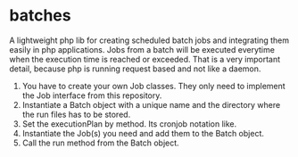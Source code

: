# batches
A lightweight php lib for creating scheduled batch jobs and integrating them easily in php applications. Jobs from a batch will be executed everytime when the execution time is reached or exceeded. That is a very important detail, because php is running request based and not like a daemon.

1. You have to create your own Job classes. They only need to implement the Job interface from this repository.
2. Instantiate a Batch object with a unique name and the directory where the run files has to be stored.
3. Set the executionPlan by method. Its cronjob notation like.
4. Instantiate the Job(s) you need and add them to the Batch object.
5. Call the run method from the Batch object.